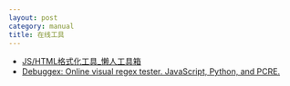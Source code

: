 ```yaml
---
layout: post
category: manual
title: 在线工具
---
```


- [JS/HTML格式化工具_懒人工具箱](http://tool.lanrentuku.com/jsformat/)
- [Debuggex: Online visual regex tester. JavaScript, Python, and PCRE.](https://www.debuggex.com/)
